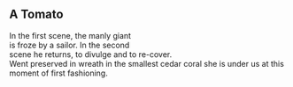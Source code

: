 A Tomato
--------
In the first scene, the manly giant  
is froze by a sailor. In the second  
scene he returns, to divulge and to re-cover.  
Went preserved in wreath in the smallest cedar coral she is under us at this moment of first fashioning.  
